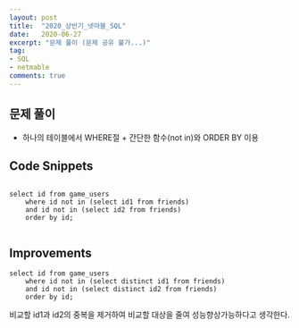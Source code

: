 ```yaml
---
layout: post
title:  "2020_상반기_넷마블_SQL"
date:   2020-06-27
excerpt: "문제 풀이 (문제 공유 불가...)"
tag:
- SQL
- netmable
comments: true
---
```


## 문제 풀이
 - 하나의 테이블에서 WHERE절 + 간단한 함수(not in)와 ORDER BY 이용




## Code Snippets

```

select id from game_users
    where id not in (select id1 from friends)
    and id not in (select id2 from friends)
    order by id;


```

## Improvements
```
select id from game_users
    where id not in (select distinct id1 from friends)
    and id not in (select distinct id2 from friends)
    order by id;
```  

비교할 id1과 id2의 중복을 제거하여 비교할 대상을 줄여 성능향상가능하다고 생각한다. 
 



